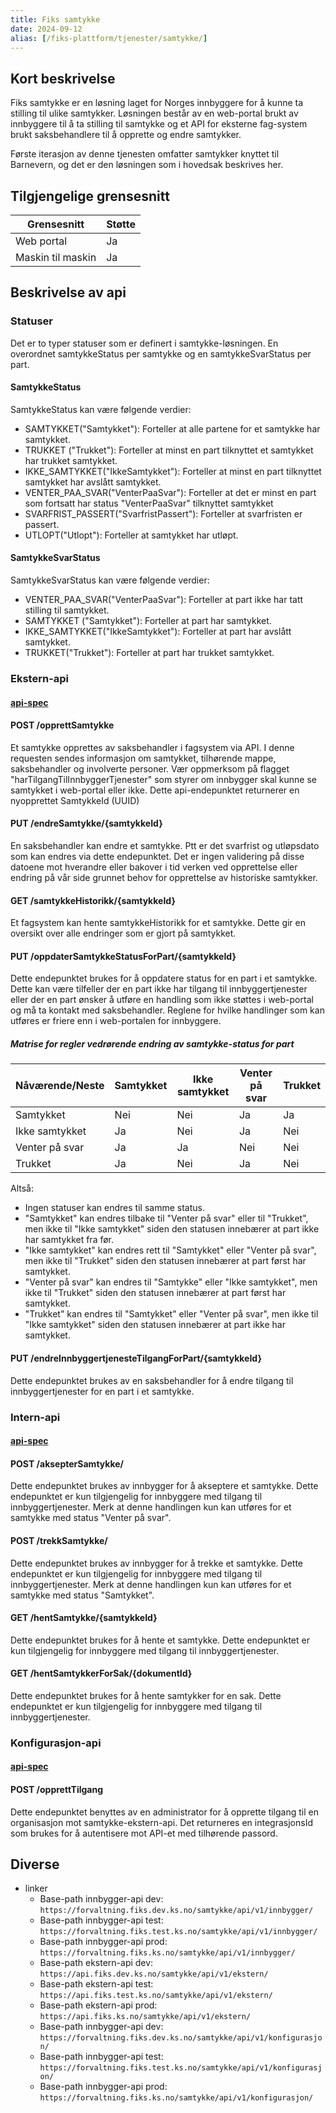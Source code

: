```yaml
---
title: Fiks samtykke
date: 2024-09-12
alias: [/fiks-plattform/tjenester/samtykke/]
---
```


## Kort beskrivelse

Fiks samtykke er en løsning laget for Norges innbyggere for å kunne ta stilling til ulike samtykker. Løsningen består av en web-portal brukt av innbyggere til å ta stilling til samtykke og et API for eksterne fag-system brukt saksbehandlere til å opprette og endre samtykker.

Første iterasjon av denne tjenesten omfatter samtykker knyttet til Barnevern, og det er den løsningen som i hovedsak beskrives her.

## Tilgjengelige grensesnitt
| Grensesnitt | Støtte |
|------|------|
| Web portal | Ja |
| Maskin til maskin | Ja |

## Beskrivelse av api
### Statuser
Det er to typer statuser som er definert i samtykke-løsningen. En overordnet samtykkeStatus per samtykke og en samtykkeSvarStatus per part.

#### SamtykkeStatus
SamtykkeStatus kan være følgende verdier:
- SAMTYKKET("Samtykket"): Forteller at alle partene for et samtykke har samtykket.
- TRUKKET ("Trukket"): Forteller at minst en part tilknyttet et samtykket har trukket samtykket.
- IKKE_SAMTYKKET("IkkeSamtykket"): Forteller at minst en part tilknyttet samtykket har avslått samtykket.
- VENTER_PAA_SVAR("VenterPaaSvar"): Forteller at det er minst en part som fortsatt har status "VenterPaaSvar" tilknyttet samtykket
- SVARFRIST_PASSERT("SvarfristPassert"): Forteller at svarfristen er passert.
- UTLOPT("Utlopt"): Forteller at samtykket har utløpt.

#### SamtykkeSvarStatus
SamtykkeSvarStatus kan være følgende verdier:
- VENTER_PAA_SVAR("VenterPaaSvar"): Forteller at part ikke har tatt stilling til samtykket.
- SAMTYKKET ("Samtykket"): Forteller at part har samtykket.
- IKKE_SAMTYKKET("IkkeSamtykket"): Forteller at part har avslått samtykket.
- TRUKKET("Trukket"): Forteller at part har trukket samtykket.

### Ekstern-api
#### [api-spec](https://editor.swagger.io/?url=https://developers.fiks.ks.no/api/samtykke-ekstern-api-v1.json)
#### POST /opprettSamtykke
Et samtykke opprettes av saksbehandler i fagsystem via API. I denne requesten sendes informasjon om samtykket, tilhørende mappe, saksbehandler og involverte personer.
Vær oppmerksom på flagget "harTilgangTilInnbyggerTjenester" som styrer om innbygger skal kunne se samtykket i web-portal eller ikke.
Dette api-endepunktet returnerer en nyopprettet SamtykkeId (UUID)

#### PUT /endreSamtykke/{samtykkeId}
En saksbehandler kan endre et samtykke. Ptt er det svarfrist og utløpsdato som kan endres via dette endepunktet. 
Det er ingen validering på disse datoene mot hverandre eller bakover i tid verken ved opprettelse eller endring på vår side grunnet behov for opprettelse av historiske samtykker.

#### GET /samtykkeHistorikk/{samtykkeId}
Et fagsystem kan hente samtykkeHistorikk for et samtykke. Dette gir en oversikt over alle endringer som er gjort på samtykket.

#### PUT /oppdaterSamtykkeStatusForPart/{samtykkeId}
Dette endepunktet brukes for å oppdatere status for en part i et samtykke. Dette kan være tilfeller der en part ikke har tilgang til innbyggertjenester eller der en part ønsker å utføre en handling som ikke støttes i web-portal og må ta kontakt med saksbehandler.
Reglene for hvilke handlinger som kan utføres er friere enn i web-portalen for innbyggere.

##### Matrise for regler vedrørende endring av samtykke-status for part
| Nåværende/Neste | Samtykket | Ikke samtykket | Venter på svar | Trukket |
|-----------------|-----------|----------------|----------------|---------|
| Samtykket       | Nei       | Nei            | Ja             | Ja      |
| Ikke samtykket  | Ja        | Nei            | Ja             | Nei     |
| Venter på svar  | Ja        | Ja             | Nei            | Nei     |
| Trukket         | Ja        | Nei            | Ja             | Nei     |

Altså:
- Ingen statuser kan endres til samme status.
- "Samtykket" kan endres tilbake til "Venter på svar" eller til "Trukket", men ikke til "Ikke samtykket" siden den statusen innebærer at part ikke har samtykket fra før.
- "Ikke samtykket" kan endres rett til "Samtykket" eller "Venter på svar", men ikke til "Trukket" siden den statusen innebærer at part først har samtykket.
- "Venter på svar" kan endres til "Samtykke" eller "Ikke samtykket", men ikke til "Trukket" siden den statusen innebærer at part først har samtykket.
- "Trukket" kan endres til "Samtykket" eller "Venter på svar", men ikke til "Ikke samtykket" siden den statusen innebærer at part ikke har samtykket.

#### PUT /endreInnbyggertjenesteTilgangForPart/{samtykkeId}
Dette endepunktet brukes av en saksbehandler for å endre tilgang til innbyggertjenester for en part i et samtykke. 

### Intern-api
#### [api-spec](https://editor.swagger.io/?url=https://developers.fiks.ks.no/api/samtykke-intern-api-v1.json)
#### POST /aksepterSamtykke/
Dette endepunktet brukes av innbygger for å akseptere et samtykke. Dette endepunktet er kun tilgjengelig for innbyggere med tilgang til innbyggertjenester.
Merk at denne handlingen kun kan utføres for et samtykke med status "Venter på svar".

#### POST /trekkSamtykke/
Dette endepunktet brukes av innbygger for å trekke et samtykke. Dette endepunktet er kun tilgjengelig for innbyggere med tilgang til innbyggertjenester.
Merk at denne handlingen kun kan utføres for et samtykke med status "Samtykket".

#### GET /hentSamtykke/{samtykkeId}
Dette endepunktet brukes for å hente et samtykke. Dette endepunktet er kun tilgjengelig for innbyggere med tilgang til innbyggertjenester.

#### GET /hentSamtykkerForSak/{dokumentId}
Dette endepunktet brukes for å hente samtykker for en sak. Dette endepunktet er kun tilgjengelig for innbyggere med tilgang til innbyggertjenester.

### Konfigurasjon-api
#### [api-spec](https://editor.swagger.io/?url=https://developers.fiks.ks.no/api/samtykke-konfigurasjon-api-v1.json)
#### POST /opprettTilgang
Dette endepunktet benyttes av en administrator for å opprette tilgang til en organisasjon mot samtykke-ekstern-api.
Det returneres en integrasjonsId som brukes for å autentisere mot API-et med tilhørende passord.

## Diverse
- linker
  - Base-path innbygger-api dev: ``https://forvaltning.fiks.dev.ks.no/samtykke/api/v1/innbygger/``
  - Base-path innbygger-api test: ``https://forvaltning.fiks.test.ks.no/samtykke/api/v1/innbygger/``
  - Base-path innbygger-api prod: ``https://forvaltning.fiks.ks.no/samtykke/api/v1/innbygger/``
  - Base-path ekstern-api dev: ``https://api.fiks.dev.ks.no/samtykke/api/v1/ekstern/``
  - Base-path ekstern-api test: ``https://api.fiks.test.ks.no/samtykke/api/v1/ekstern/``
  - Base-path ekstern-api prod: ``https://api.fiks.ks.no/samtykke/api/v1/ekstern/``  
  - Base-path innbygger-api dev: ``https://forvaltning.fiks.dev.ks.no/samtykke/api/v1/konfigurasjon/``
  - Base-path innbygger-api test: ``https://forvaltning.fiks.test.ks.no/samtykke/api/v1/konfigurasjon/``
  - Base-path innbygger-api prod: ``https://forvaltning.fiks.ks.no/samtykke/api/v1/konfigurasjon/``